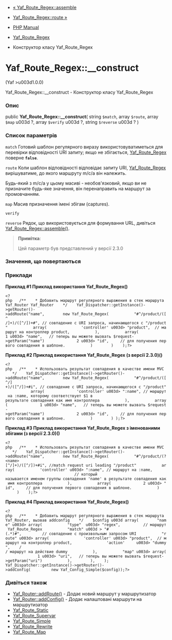 - [« Yaf_Route_Regex::assemble](yaf-route-regex.assemble.md)
- [Yaf_Route_Regex::route »](yaf-route-regex.route.md)

- [PHP Manual](index.md)
- [Yaf_Route_Regex](class.yaf-route-regex.md)
- Конструктор класу Yaf_Route_Regex

# Yaf_Route_Regex::\_\_construct

(Yaf \>u003d1.0.0)

Yaf_Route_Regex::\_\_construct - Конструктор класу Yaf_Route_Regex

### Опис

public **Yaf_Route_Regex::\_\_construct**(
string `$match`,
array `$route`,
array `$map` u003d ?,
array `$verify` u003d ?,
string `$reverse` u003d ?
)

### Список параметрів

`match`
Готовий шаблон регулярного виразу використовуватиметься для перевірки
відповідності URI запиту; якщо не збігається,
[Yaf_Route_Regex](class.yaf-route-regex.md) поверне **`false`**.

`route`
Коли шаблон відповідності відповідає запиту URI,
[Yaf_Route_Regex](class.yaf-route-regex.md) вирішуватиме, до якого
маршруту m/c/a він належить.

Будь-який з m/c/a у цьому масиві - необов'язковий, якщо ви не призначите
будь-яке значення, він перенаправить на маршрут за промовчанням.

`map`
Масив призначення імені збігам (captures).

`verify`

`reverse`
Рядок, що використовується для формування URL, дивіться
[Yaf_Route_Regex::assemble()](yaf-route-regex.assemble.md).

> **Примітка**:
>
> Цей параметр був представлений у версії 2.3.0

### Значення, що повертаються

### Приклади

**Приклад #1 Приклад використання **Yaf_Route_Regex()****

` <?php   /**    * Добавить маршрут регулярного выражения в стек маршрута Yaf_Router Yaf_Router    */    Yaf_Dispatcher::getInstance()->getRouter()->addRoute("name",        new Yaf_Route_Regex(           "#^/product/([^ /]+)/([^/])+#", // совпадение с URI запроса, начинающегося с "/product"           array(               'controller' u003d> "product",  // маршрут на контроллер product,           ),           array( 1 u003d> "name",   // теперь вы можете вызвать $request->getParam("name")              2 u003d> "id",     // для получения первого совпадения в шаблоне.           )        )    );?> `

**Приклад #2 Приклад використання **Yaf_Route_Regex (з версії
2.3.0)()****

` <?php   /**    * Использовать результат совпадения в качестве имени MVC    */    Yaf_Dispatcher::getInstance()->getRouter()->addRoute("name",        new Yaf_Route_Regex(           "#^/product/([^/] +)/([^/])+#i", // совпадение с URI запроса, начинающегося с "/product"           array(              'controller' u003d> ":name", // маршрут на :name, которому соответствует $1 в результате совпадения как имя контроллера           ),           array(              1 u003d> "name",   // теперь вы можете вызвать $request->getParam("name")              2 u003d> "id",     // для получения первого совпадения в шаблоне.           )        ) );?> `

**Приклад #3 Приклад використання **Yaf_Route_Regex з іменованими
збігами (з версії 2.3.0)()****

` <?php   /**    * Использовать результат совпадения в качестве имени MVC    */    Yaf_Dispatcher::getInstance()->getRouter()->addRoute("name",        new Yaf_Route_Regex(           "#^/product/(?<name> [^/]+)/([^/])+#i", //match request uri leading "/product"           array(           'controller' u003d> ":name", // маршрут на :name,                                    // который называется именем группы совпадения 'name' в результате совпадения как имя контроллера           ),           array(              2 u003d> "id",     // для получения первого совпадения в шаблоне.           )        )    );?> `

**Приклад #4 Приклад використання **Yaf_Route_Regex()****

` <?php   /**    * Добавить маршрут регулярного выражения в стек маршрута Yaf_Router, вызвав addconfig    */    $config u003d array(        "name" u003d> array(           "type"  u003d> "regex",          // маршрут Yaf_Route_Regex           "match" u003d > "#(.*)#",         // совпадение с произвольным запросом URI           "route" u003d> array(               'controller' u003d> "product",  // маршрут на контроллер product,               'action'     u003d> "dummy",    / / маршрут на действие dummy           ),           "map" u003d> array(              1 u003d> "uri",   // теперь вы можете вызвать $request->getParam("uri")           ),        ),    ); Yaf_Dispatcher::getInstance()->getRouter()->addConfig(         new Yaf_Config_Simple($config));?> `

### Дивіться також

- [Yaf_Router::addRoute()](yaf-router.addroute.md) - Додає новий
маршрут у маршрутизатор
- [Yaf_Router::addConfig()](yaf-router.addconfig.md) - Додає
налаштовані маршрути на маршрутизатор
- [Yaf_Route_Static](class.yaf-route-static.md)
- [Yaf_Route_Supervar](class.yaf-route-supervar.md)
- [Yaf_Route_Simple](class.yaf-route-simple.md)
- [Yaf_Route_Rewrite](class.yaf-route-rewrite.md)
- [Yaf_Route_Map](class.yaf-route-map.md)
